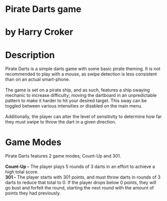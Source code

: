 # Pirate Darts game 
# by Harry Croker

# Description
Pirate Darts is a simple darts game with some basic pirate theming. It is not recommended to play with a mouse, as swipe detection is less consistent than on an actual smart-phone.
<br><br>
The game is set on a pirate ship, and as such, features a ship swaying mechanic to increase difficulty; moving the dartboard in an unpredictable pattern to make it harder to hit your desired target. This sway can be toggled between various intensities or disabled on the main menu.
<br><br>
Additionally, the player can alter the level of sensitivity to determine how far they must swipe to throw the dart in a given direction.

# Game Modes
Pirate Darts features 2 game modes; Count-Up and 301.
<br><br>
**Count-Up -** The player plays 5 rounds of 3 darts in an effort to achieve a high total score.
<br>
**301 -** The player starts with 301 points, and must throw darts in rounds of 3 darts to reduce that total to 0. If the player drops below 0 points, they will go bust and forfeit the round, starting the next round with the amount of points they had previously.